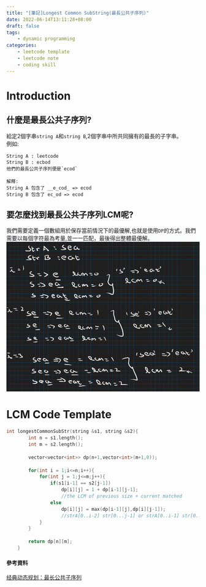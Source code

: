 ```yaml
---
title: "[筆記]Longest Common SubString(最長公共子序列)"
date: 2022-06-14T13:11:28+08:00
draft: false
tags:
    - dynamic programming
categories:
    - leetcode template
    - leetcode note
    - coding skill
---
```

# Introduction 
## 什麼是最長公共子序列?
給定2個字串`string A`和`string B`,2個字串中所共同擁有的最長的子字串。  
例如:
```
String A : leetcode
String B : ecbod
他們的最長公共子序列便是`ecod`

解釋:
String A 包含了 __e_cod_ => ecod
String B 包含了 ec_od => ecod
```
## 要怎麼找到最長公共子序列LCM呢?
我們需要定義一個數組用於保存當前情況下的最優解,也就是使用`DP`的方式。我們需要以每個字符最為考量,並一一匹配，最後得出整體最優解。
![LCM](/images/leetcodesHelper/lcm.png)

# LCM Code Template 
```c++
int longestCommonSubStr(string &s1, string &s2){
        int n = s1.length();
        int m = s2.length();

        vector<vector<int>> dp(n+1,vector<int>(m+1,0));

        for(int i = 1;i<=n;i++){
            for(int j = 1;j<=m;j++){
                if(s1[i-1] == s2[j-1])
                    dp[i][j] = 1 + dp[i-1][j-1]; 
                    //the LCM of previous size + current matched
                else
                    dp[i][j] = max(dp[i-1][j],dp[i][j-1]); 
                    //strA[0..i-2] str[0...j-1] or strA[0..i-1] str[0...j-2] check which one have the longest LCM
            }
        }

        return dp[n][m];
    }
```

#### 參考資料
[经典动态规划：最长公共子序列](https://labuladong.github.io/algo/3/24/76/)
